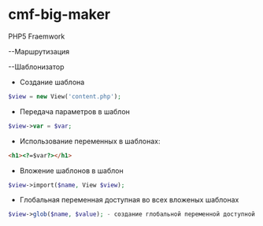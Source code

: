 # cmf-big-maker
PHP5 Fraemwork

--Маршрутизация

--Шаблонизатор

- Создание шаблона 
```php
$view = new View('content.php');
```
- Передача параметров в шаблон
```php
$view->var = $var;
```
- Использование переменных в шаблонах:
```html
<h1><?=$var?></h1>
```
- Вложение шаблонов в шаблон
```php
$view->import($name, View $view);
```
- Глобальная переменная доступная во всех вложеных шаблонах
```php
$view->glob($name, $value); - создание глобальной переменной доступной всем вложеным шаблонам
```






